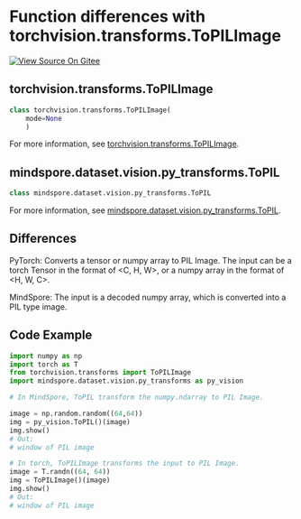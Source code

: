 ﻿# Function differences with torchvision.transforms.ToPILImage

[![View Source On Gitee](https://gitee.com/mindspore/docs/raw/r1.6/resource/_static/logo_source_en.png)](https://gitee.com/mindspore/docs/blob/r1.6/docs/mindspore/migration_guide/source_en/api_mapping/pytorch_diff/ToPIL.md)

## torchvision.transforms.ToPILImage

```python
class torchvision.transforms.ToPILImage(
    mode=None
    )
```

For more information, see [torchvision.transforms.ToPILImage](https://pytorch.org/vision/0.10/transforms.html#torchvision.transforms.ToPILImage).

## mindspore.dataset.vision.py_transforms.ToPIL

```python
class mindspore.dataset.vision.py_transforms.ToPIL
```

For more information, see [mindspore.dataset.vision.py_transforms.ToPIL](https://mindspore.cn/docs/api/en/r1.6/api_python/dataset_vision/mindspore.dataset.vision.py_transforms.ToPIL.html#mindspore.dataset.vision.py_transforms.ToPIL).

## Differences

PyTorch: Converts a tensor or numpy array to PIL Image. The input can be a torch Tensor in the format of <C, H, W>, or a numpy array in the format of <H, W, C>.

MindSpore: The input is a decoded numpy array, which is converted into a PIL type image.

## Code Example

```python
import numpy as np
import torch as T
from torchvision.transforms import ToPILImage
import mindspore.dataset.vision.py_transforms as py_vision

# In MindSpore, ToPIL transform the numpy.ndarray to PIL Image.

image = np.random.random((64,64))
img = py_vision.ToPIL()(image)
img.show()
# Out:
# window of PIL image

# In torch, ToPILImage transforms the input to PIL Image.
image = T.randn((64, 64))
img = ToPILImage()(image)
img.show()
# Out:
# window of PIL image
```
